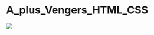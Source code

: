 # A_plus_Vengers_HTML_CSS

<img src="https://img.shields.io/badge/HTML-red?style=flat&logo=로고이름&logoColor=white"/>
